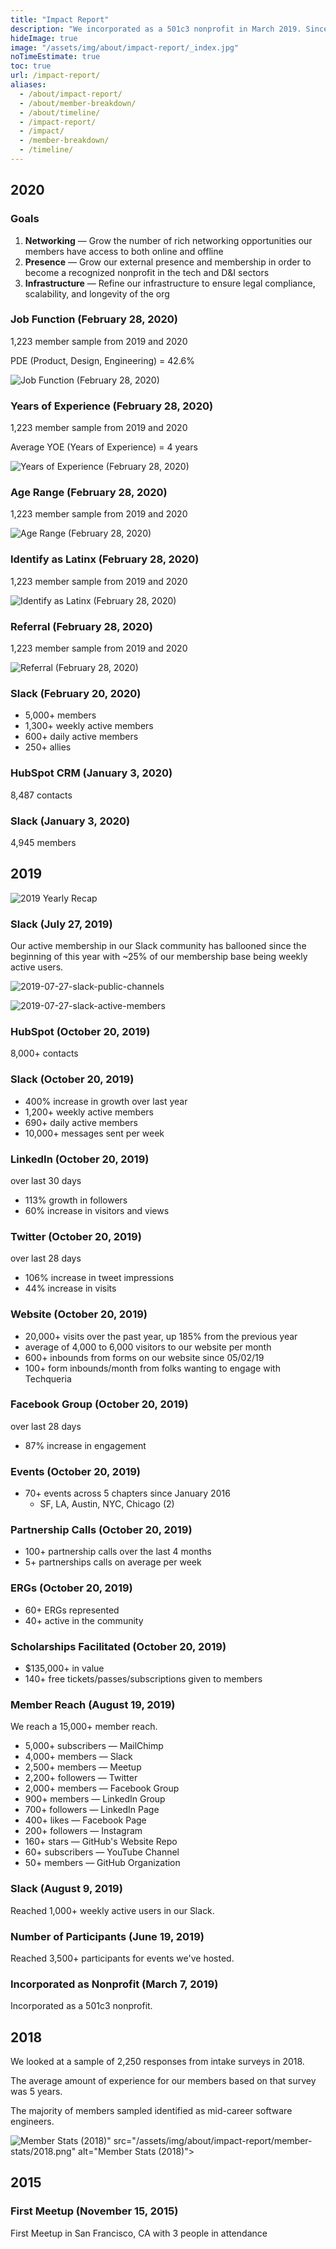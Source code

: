 ```yaml
---
title: "Impact Report"
description: "We incorporated as a 501c3 nonprofit in March 2019. Since then, we've taken actionable steps to becoming the community we enivision for Latinx in Tech."
hideImage: true
image: "/assets/img/about/impact-report/_index.jpg"
noTimeEstimate: true
toc: true
url: /impact-report/
aliases:
  - /about/impact-report/
  - /about/member-breakdown/
  - /about/timeline/
  - /impact-report/
  - /impact/
  - /member-breakdown/
  - /timeline/
---
```


## 2020

### Goals

1. **Networking** — Grow the number of rich networking opportunities our members have access to both online and offline
2. **Presence** — Grow our external presence and membership in order to become a recognized nonprofit in the tech and D&I sectors
3. **Infrastructure** — Refine our infrastructure to ensure legal compliance, scalability, and longevity of the org

### Job Function (February 28, 2020)

1,223 member sample from 2019 and 2020

PDE (Product, Design, Engineering) = 42.6%

<img class="lozad mt-2 mb-2 u-box-shadow--none" data-src="/assets/img/about/impact-report/member-stats/job-function.png" src="/assets/img/about/impact-report/member-stats/job-function.png" alt="Job Function (February 28, 2020)">

### Years of Experience (February 28, 2020)

1,223 member sample from 2019 and 2020

Average YOE (Years of Experience) = 4 years

<img class="lozad mt-2 mb-2 u-box-shadow--none" data-src="/assets/img/about/impact-report/member-stats/yoe.png" src="/assets/img/about/impact-report/member-stats/yoe.png" alt="Years of Experience (February 28, 2020)">

### Age Range (February 28, 2020)

1,223 member sample from 2019 and 2020

<img class="lozad mt-2 mb-2 u-box-shadow--none" data-src="/assets/img/about/impact-report/member-stats/age-range.png" src="/assets/img/about/impact-report/member-stats/age-range.png" alt="Age Range (February 28, 2020)">

### Identify as Latinx (February 28, 2020)

1,223 member sample from 2019 and 2020

<img class="lozad mt-2 mb-2 u-box-shadow--none" data-src="/assets/img/about/impact-report/member-stats/identify-as-latinx.png" src="/assets/img/about/impact-report/member-stats/identify-as-latinx.png" alt="Identify as Latinx (February 28, 2020)">

### Referral (February 28, 2020)

1,223 member sample from 2019 and 2020

<img class="lozad mt-2 mb-2 u-box-shadow--none" data-src="/assets/img/about/impact-report/member-stats/referral.png" src="/assets/img/about/impact-report/member-stats/referral.png" alt="Referral (February 28, 2020)">

### Slack (February 20, 2020)

- 5,000+ members
- 1,300+ weekly active members
- 600+ daily active members
- 250+ allies

### HubSpot CRM (January 3, 2020)

8,487 contacts

### Slack (January 3, 2020)

4,945 members

## 2019

![2019 Yearly Recap](/assets/img/about/impact-report/2019-yearly-recap.png)

### Slack (July 27, 2019)

Our active membership in our Slack community has ballooned since the beginning of this year with ~25% of our membership base being weekly active users.

![2019-07-27-slack-public-channels](/assets/img/about/impact-report/2019-07-27-slack-public-channels.jpg)

![2019-07-27-slack-active-members](/assets/img/about/impact-report/2019-07-27-slack-active-members.jpg)

### HubSpot (October 20, 2019)

8,000+ contacts

### Slack (October 20, 2019)

- 400% increase in growth over last year
- 1,200+ weekly active members
- 690+ daily active members
- 10,000+ messages sent per week

### LinkedIn (October 20, 2019)

over last 30 days

- 113% growth in followers
- 60% increase in visitors and views

### Twitter (October 20, 2019)

over last 28 days

- 106% increase in tweet impressions
- 44% increase in visits

### Website (October 20, 2019)

- 20,000+ visits over the past year, up 185% from the previous year
- average of 4,000 to 6,000 visitors to our website per month
- 600+ inbounds from forms on our website since 05/02/19
- 100+ form inbounds/month from folks wanting to engage with Techqueria

### Facebook Group (October 20, 2019)

over last 28 days

- 87% increase in engagement

### Events (October 20, 2019)

- 70+ events across 5 chapters since January 2016
  - SF, LA, Austin, NYC, Chicago (2)

### Partnership Calls (October 20, 2019)

- 100+ partnership calls over the last 4 months
- 5+ partnerships calls on average per week

### ERGs (October 20, 2019)

- 60+ ERGs represented
- 40+ active in the community

### Scholarships Facilitated (October 20, 2019)

- $135,000+ in value
- 140+ free tickets/passes/subscriptions given to members

### Member Reach (August 19, 2019)

We reach a 15,000+ member reach.

- 5,000+ subscribers — MailChimp
- 4,000+ members — Slack
- 2,500+ members — Meetup
- 2,200+ followers — Twitter
- 2,000+ members — Facebook Group
- 900+ members — LinkedIn Group
- 700+ followers — LinkedIn Page
- 400+ likes — Facebook Page
- 200+ followers — Instagram
- 160+ stars — GitHub's Website Repo
- 60+ subscribers — YouTube Channel
- 50+ members — GitHub Organization

### Slack (August 9, 2019)

Reached 1,000+ weekly active users in our Slack.

### Number of Participants (June 19, 2019)

Reached 3,500+ participants for events we've hosted.

### Incorporated as Nonprofit (March 7, 2019)

Incorporated as a 501c3 nonprofit.

## 2018

We looked at a sample of 2,250 responses from intake surveys in 2018.

The average amount of experience for our members based on that survey was 5 years.

The majority of members sampled identified as mid-career software engineers.

<img class="lozad mt-2 mb-2 u-box-shadow--none" data-src="/assets/img/about/impact-report/member-stats/2018.png" alt="Member Stats (2018)">" src="/assets/img/about/impact-report/member-stats/2018.png" alt="Member Stats (2018)">

## 2015

### First Meetup (November 15, 2015)

First Meetup in San Francisco, CA with 3 people in attendance
